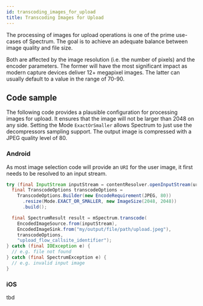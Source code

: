 ```yaml
---
id: transcoding_images_for_upload
title: Transcoding Images for Upload
---
```


The processing of images for upload operations is one of the prime use-cases of Spectrum. The goal is to achieve an adequate balance between image quality and file size.

Both are affected by the image resolution (i.e. the number of pixels) and the encoder parameters. The former will have the most significant impact as modern capture devices deliver 12+ megapixel images. The latter can usually default to a value in the range of 70-90.

## Code sample

The following code provides a plausible configuration for processing images for upload. It ensures that the image will not be larger than 2048 on any side. Setting the Mode `ExactOrSmaller` allows Spectrum to just use the decompressors sampling support. The output image is compressed with a JPEG quality level of 80.

### Android

As most image selection code will provide an `URI` for the user image, it first needs to be resolved to an input stream.

```java
try (final InputStream inputStream = contentResolver.openInputStream(uri)) {
  final TranscodeOptions transcodeOptions =
    TranscodeOptions.Builder(new EncodeRequirement(JPEG, 80))
      .resize(Mode.EXACT_OR_SMALLER, new ImageSize(2048, 2048))
      .build();

  final SpectrumResult result = mSpectrum.transcode(
    EncodedImageSource.from(inputStream),
    EncodedImageSink.from("my/output/file/path/upload.jpeg"),
    transcodeOptions,
    "upload_flow_callsite_identifier");
} catch (final IOException e) {
  // e.g. file not found
} catch (final SpectrumException e) {
  // e.g. invalid input image
}
```

### iOS

tbd
